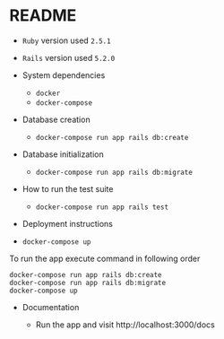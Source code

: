 # README

* `Ruby` version used `2.5.1`

* `Rails` version used `5.2.0`

* System dependencies
  - `docker`
  - `docker-compose`


* Database creation

   - `docker-compose run app rails db:create`


* Database initialization

  -  `docker-compose run app rails db:migrate`


* How to run the test suite

  -  `docker-compose run app rails test`


* Deployment instructions

 - `docker-compose up`


To run the app execute command in following order

```
docker-compose run app rails db:create
docker-compose run app rails db:migrate
docker-compose up
```


* Documentation

  - Run the app and visit http://localhost:3000/docs

  
